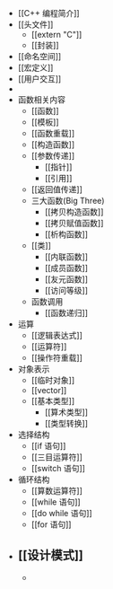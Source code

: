 - [[C++ 编程简介]]
- [[头文件]]
	- [[extern "C"]]
	- [[封装]]
- [[命名空间]]
- [[宏定义]]
- [[用户交互]]
-
- 函数相关内容
	- [[函数]]
	- [[模板]]
	- [[函数重载]]
	- [[构造函数]]
	- [[参数传递]]
		- [[指针]]
		- [[引用]]
	- [[返回值传递]]
	- 三大函数(Big Three)
		- [[拷贝构造函数]]
		- [[拷贝赋值函数]]
		- [[析构函数]]
	- [[类]]
		- [[内联函数]]
		- [[成员函数]]
		- [[友元函数]]
		- [[访问等级]]
	- 函数调用
		- [[函数递归]]
- 运算
	- [[逻辑表达式]]
	- [[运算符]]
	- [[操作符重载]]
- 对象表示
	- [[临时对象]]
	- [[vector]]
	- [[基本类型]]
		- [[算术类型]]
		- [[类型转换]]
- 选择结构
	- [[if 语句]]
	- [[三目运算符]]
	- [[switch 语句]]
- 循环结构
	- [[算数运算符]]
	- [[while 语句]]
	- [[do while 语句]]
	- [[for 语句]]
- [[设计模式]]
	-
	-